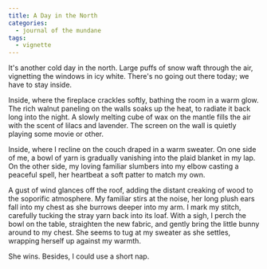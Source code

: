 ```yaml
---
title: A Day in the North
categories: 
  - journal of the mundane
tags: 
  - vignette
---
```


It's another cold day in the north. Large puffs of snow waft through the air,
vignetting the windows in icy white. There's no going out there today; we have
to stay inside.

Inside, where the fireplace crackles softly, bathing the room in a warm glow.
The rich walnut paneling on the walls soaks up the heat, to radiate it back long
into the night. A slowly melting cube of wax on the mantle fills the air with
the scent of lilacs and lavender. The screen on the wall is quietly playing some
movie or other.

Inside, where I recline on the couch draped in a warm sweater. On one side of
me, a bowl of yarn is gradually vanishing into the plaid blanket in my lap. On
the other side, my loving familiar slumbers into my elbow casting a peaceful
spell, her heartbeat a soft patter to match my own.

A gust of wind glances off the roof, adding the distant creaking of wood to the
soporific atmosphere. My familiar stirs at the noise, her long plush ears fall
into my chest as she burrows deeper into my arm. I mark my stitch, carefully
tucking the stray yarn back into its loaf. With a sigh, I perch the bowl on the
table, straighten the new fabric, and gently bring the little bunny around to my
chest. She seems to tug at my sweater as she settles, wrapping herself up
against my warmth.

She wins. Besides, I could use a short nap.